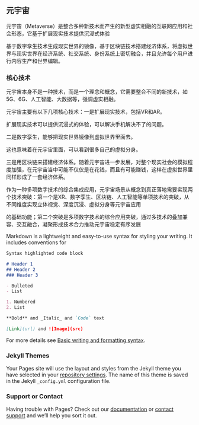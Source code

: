 ## 元宇宙

元宇宙（Metaverse）是整合多种新技术而产生的新型虚实相融的互联网应用和社会形态，它基于扩展现实技术提供沉浸式体验

基于数字孪生技术生成现实世界的镜像，基于区块链技术搭建经济体系，将虚拟世界与现实世界在经济系统、社交系统、身份系统上密切融合，并且允许每个用户进行内容生产和世界编辑。

### 核心技术

元宇宙本身不是一种技术，而是一个理念和概念，它需要整合不同的新技术，如5G、6G、人工智能、大数据等，强调虚实相融。

元宇宙主要有以下几项核心技术：一是扩展现实技术，包括VR和AR。

扩展现实技术可以提供沉浸式的体验，可以解决手机解决不了的问题。

二是数字孪生，能够把现实世界镜像到虚拟世界里面去。

这也意味着在元宇宙里面，可以看到很多自己的虚拟分身。

三是用区块链来搭建经济体系。随着元宇宙进一步发展，对整个现实社会的模拟程度加强，在元宇宙当中可能不仅仅是在花钱，而且有可能赚钱，这样在虚拟世界里同样形成了一套经济体系。 

作为一种多项数字技术的综合集成应用，元宇宙场景从概念到真正落地需要实现两个技术突破：第一个是XR、数字孪生、区块链、人工智能等单项技术的突破，从不同维度实现立体视觉、深度沉浸、虚拟分身等元宇宙应用

的基础功能；第二个突破是多项数字技术的综合应用突破，通过多技术的叠加兼容、交互融合，凝聚形成技术合力推动元宇宙稳定有序发展

Markdown is a lightweight and easy-to-use syntax for styling your writing. It includes conventions for

```markdown
Syntax highlighted code block

# Header 1
## Header 2
### Header 3

- Bulleted
- List

1. Numbered
2. List

**Bold** and _Italic_ and `Code` text

[Link](url) and ![Image](src)
```

For more details see [Basic writing and formatting syntax](https://docs.github.com/en/github/writing-on-github/getting-started-with-writing-and-formatting-on-github/basic-writing-and-formatting-syntax).

### Jekyll Themes

Your Pages site will use the layout and styles from the Jekyll theme you have selected in your [repository settings](https://github.com/metabasis/metabasis.github.io/settings/pages). The name of this theme is saved in the Jekyll `_config.yml` configuration file.

### Support or Contact

Having trouble with Pages? Check out our [documentation](https://docs.github.com/categories/github-pages-basics/) or [contact support](https://support.github.com/contact) and we’ll help you sort it out.
